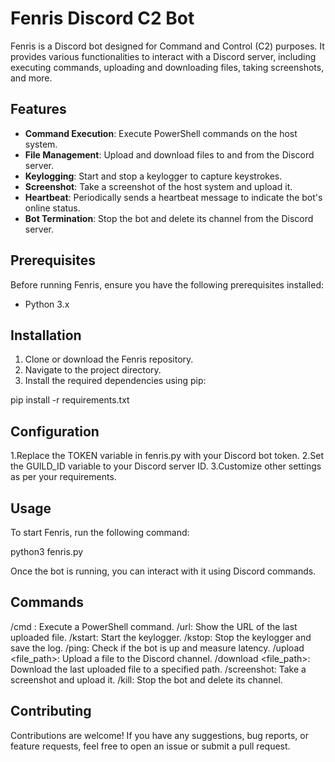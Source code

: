 # Fenris Discord C2 Bot

Fenris is a Discord bot designed for Command and Control (C2) purposes. It provides various functionalities to interact with a Discord server, including executing commands, uploading and downloading files, taking screenshots, and more.

## Features

- **Command Execution**: Execute PowerShell commands on the host system.
- **File Management**: Upload and download files to and from the Discord server.
- **Keylogging**: Start and stop a keylogger to capture keystrokes.
- **Screenshot**: Take a screenshot of the host system and upload it.
- **Heartbeat**: Periodically sends a heartbeat message to indicate the bot's online status.
- **Bot Termination**: Stop the bot and delete its channel from the Discord server.

## Prerequisites

Before running Fenris, ensure you have the following prerequisites installed:

- Python 3.x

## Installation

1. Clone or download the Fenris repository.
2. Navigate to the project directory.
3. Install the required dependencies using pip:


pip install -r requirements.txt

## Configuration

1.Replace the TOKEN variable in fenris.py with your Discord bot token.
2.Set the GUILD_ID variable to your Discord server ID.
3.Customize other settings as per your requirements.

## Usage

To start Fenris, run the following command:

python3 fenris.py

Once the bot is running, you can interact with it using Discord commands.

## Commands

/cmd <command>: Execute a PowerShell command.
/url: Show the URL of the last uploaded file.
/kstart: Start the keylogger.
/kstop: Stop the keylogger and save the log.
/ping: Check if the bot is up and measure latency.
/upload <file_path>: Upload a file to the Discord channel.
/download <file_path>: Download the last uploaded file to a specified path.
/screenshot: Take a screenshot and upload it.
/kill: Stop the bot and delete its channel.

## Contributing

Contributions are welcome! If you have any suggestions, bug reports, or feature requests, feel free to open an issue or submit a pull request.